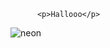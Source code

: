           <p>Hallooo</p>               
![neon](https://github.com/Corpse911/corpse911/assets/141039116/bdf9d04f-66da-48eb-bd89-2d4de071d8f7)
